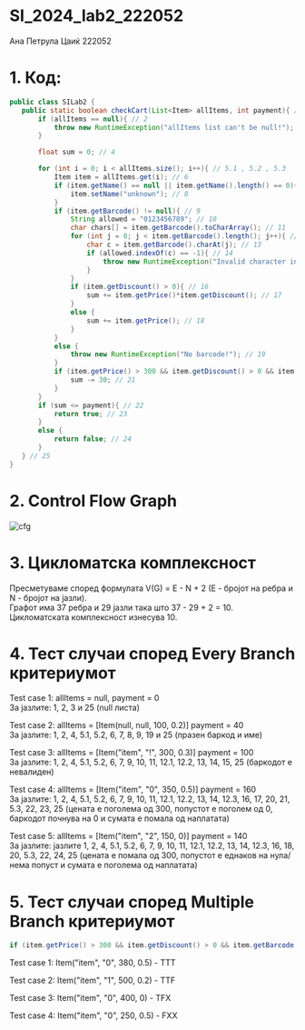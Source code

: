 # SI_2024_lab2_222052
Ана Петрула Цаиќ 222052

# 1. Код: 
 ```java
public class SILab2 {
    public static boolean checkCart(List<Item> allItems, int payment){ // 1
        if (allItems == null){ // 2
            throw new RuntimeException("allItems list can't be null!"); // 3
        }

        float sum = 0; // 4

        for (int i = 0; i < allItems.size(); i++){ // 5.1 , 5.2 , 5.3 
            Item item = allItems.get(i); // 6
            if (item.getName() == null || item.getName().length() == 0){ // 7
                item.setName("unknown"); // 8
            }
            if (item.getBarcode() != null){ // 9
                String allowed = "0123456789"; // 10
                char chars[] = item.getBarcode().toCharArray(); // 11
                for (int j = 0; j < item.getBarcode().length(); j++){ // 12.1 , 12.2, 12.3
                    char c = item.getBarcode().charAt(j); // 13
                    if (allowed.indexOf(c) == -1){ // 14
                        throw new RuntimeException("Invalid character in item barcode!"); // 15
                    }
                }
                if (item.getDiscount() > 0){ // 16
                    sum += item.getPrice()*item.getDiscount(); // 17
                }
                else {
                    sum += item.getPrice(); // 18
                }
            }
            else {
                throw new RuntimeException("No barcode!"); // 19
            }
            if (item.getPrice() > 300 && item.getDiscount() > 0 && item.getBarcode().charAt(0) == '0'){ // 20
                sum -= 30; // 21
            }
        }
        if (sum <= payment){ // 22
            return true; // 23
        }
        else {
            return false; // 24
        }
    } // 25
}
```

# 2. Control Flow Graph 
![cfg](https://media.discordapp.net/attachments/1054498402592890990/1241776655119417504/Untitled_Diagram.drawio1.png?ex=664b6e21&is=664a1ca1&hm=75a65b4c05a423da0961df7a475f89a0cb80f932ec4c21742dab26b4f7407aa8&=&format=webp&quality=lossless&width=621&height=662)

# 3. Цикломатска комплексност
Пресметуваме според формулата V(G) = E - N + 2 (E - бројот на ребра и N - бројот на јазли). <br/>
Графот има 37 ребра и 29 јазли така што 37 - 29 + 2 = 10.<br/>
Цикломатската комплексност изнесува 10.

# 4. Тест случаи според Every Branch критериумот
Test case 1: allItems = null, payment = 0<br/>
За јазлите: 1, 2, 3 и 25 (null листа)<br/>

Test case 2: allItems = [Item(null, null, 100, 0.2)] payment = 40<br/>
За јазлите: 1, 2, 4, 5.1, 5.2, 6, 7, 8, 9, 19 и 25 (празен баркод и име)<br/>

Test case 3: allItems = [Item("item", "!", 300, 0.3)] payment = 100<br/>
За јазлите: 1, 2, 4, 5.1, 5.2, 6, 7, 9, 10, 11, 12.1, 12.2, 13, 14, 15, 25 (баркодот е невалиден)<br/>

Test case 4: allItems = [Item("item", "0", 350, 0.5)] payment = 160<br/>
За јазлите: 1, 2, 4, 5.1, 5.2, 6, 7, 9, 10, 11, 12.1, 12.2, 13, 14, 12.3, 16, 17, 20, 21, 5.3, 22, 23, 25 (цената е поголема од 300, попустот е поголем од 0, баркодот почнува на 0 и сумата е помала од наплатата)<br/>

Test case 5: allItems = [Item("item", "2", 150, 0)] payment = 140<br/>
За јазлите: јазлите 1, 2, 4, 5.1, 5.2, 6, 7, 9, 10, 11, 12.1, 12.2, 13, 14, 12.3, 16, 18, 20, 5.3, 22, 24, 25 (цената е помала од 300, попустот е еднаков на нула/нема попуст и сумата е поголема од наплатата)<br/>

# 5. Тест случаи според Multiple Branch критериумот
```java
if (item.getPrice() > 300 && item.getDiscount() > 0 && item.getBarcode().charAt(0) == '0')
```
Test case 1: Item("item", "0", 380, 0.5) - TTT<br/>

Test case 2: Item("item", "1", 500, 0.2) - TTF<br/>

Test case 3: Item("item", "0", 400, 0) - TFX<br/>

Test case 4: Item("item", "0", 250, 0.5) - FXX<br/> 
